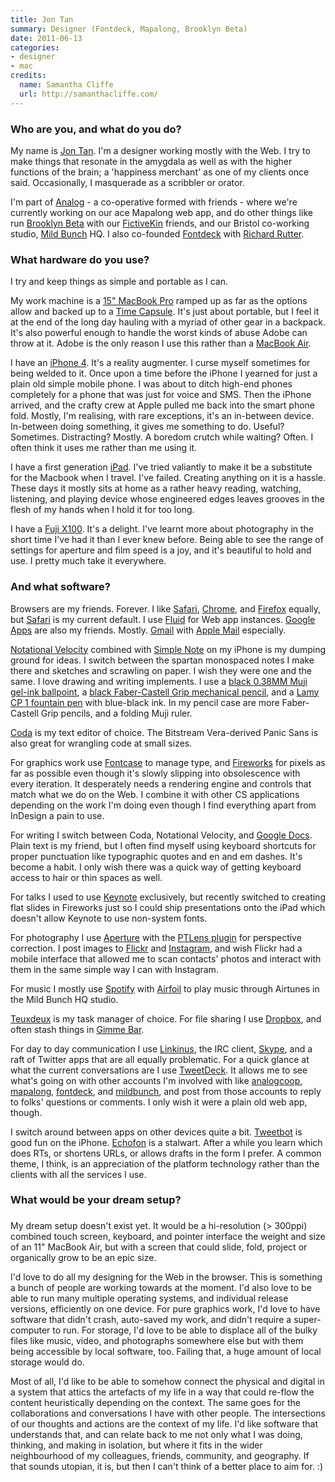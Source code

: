```yaml
---
title: Jon Tan
summary: Designer (Fontdeck, Mapalong, Brooklyn Beta)
date: 2011-06-13
categories:
- designer
- mac
credits:
  name: Samantha Cliffe
  url: http://samanthacliffe.com/
---
```


### Who are you, and what do you do?

My name is [Jon Tan](http://jontangerine.com/ "Jon's website."). I'm a designer working mostly with the Web. I try to make things that resonate in the amygdala as well as with the higher functions of the brain; a 'happiness merchant' as one of my clients once said. Occasionally, I masquerade as a scribbler or orator.

I'm part of [Analog](http://analog.coop/ "The Analog web co-op.") - a co-operative formed with friends - where we're currently working on our ace Mapalong web app, and do other things like run [Brooklyn Beta](http://brooklynbeta.org/ "A web conference in Brooklyn.") with our [FictiveKin](http://fictivekin.com/ "Fictive Kin's website.") friends, and our Bristol co-working studio, [Mild Bunch](http://mildbunch.org/ "A co-working studio in Bristol.") HQ. I also co-founded [Fontdeck][] with [Richard Rutter](http://clagnut.com/ "Richard's website.").

### What hardware do you use?

I try and keep things as simple and portable as I can.

My work machine is a [15" MacBook Pro][macbook-pro] ramped up as far as the options allow and backed up to a [Time Capsule][time-capsule]. It's just about portable, but I feel it at the end of the long day hauling with a myriad of other gear in a backpack. It's also powerful enough to handle the worst kinds of abuse Adobe can throw at it. Adobe is the only reason I use this rather than a [MacBook Air][macbook-air].

I have an [iPhone 4][iphone-4]. It's a reality augmenter. I curse myself sometimes for being welded to it. Once upon a time before the iPhone I yearned for just a plain old simple mobile phone. I was about to ditch high-end phones completely for a phone that was just for voice and SMS. Then the iPhone arrived, and the crafty crew at Apple pulled me back into the smart phone fold. Mostly, I'm realising, with rare exceptions, it's an in-between device. In-between doing something, it gives me something to do. Useful? Sometimes. Distracting? Mostly. A boredom crutch while waiting? Often. I often think it uses me rather than me using it.

I have a first generation [iPad][]. I've tried valiantly to make it be a substitute for the Macbook when I travel. I've failed. Creating anything on it is a hassle. These days it mostly sits at home as a rather heavy reading, watching, listening, and playing device whose engineered edges leaves grooves in the flesh of my hands when I hold it for too long.

I have a [Fuji X100][finepix-x100]. It's a delight. I've learnt more about photography in the short time I've had it than I ever knew before. Being able to see the range of settings for aperture and film speed is a joy, and it's beautiful to hold and use. I pretty much take it everywhere.

### And what software?

Browsers are my friends. Forever. I like [Safari][], [Chrome][], and [Firefox][] equally, but [Safari][] is my current default. I use [Fluid][] for Web app instances. [Google Apps][g-suite] are also my friends. Mostly. [Gmail][] with [Apple Mail][mail] especially.

[Notational Velocity][notational-velocity] combined with [Simple Note][simplenote-ios] on my iPhone is my dumping ground for ideas. I switch between the spartan monospaced notes I make there and sketches and scrawling on paper. I wish they were one and the same. I love drawing and writing implements. I use a [black 0.38MM Muji gel-ink ballpoint][gel-ink-ballpoint], a [black Faber-Castell Grip mechanical pencil][grip-0.7mm], and a [Lamy CP 1 fountain pen][cp-1] with blue-black ink. In my pencil case are more Faber-Castell Grip pencils, and a folding Muji ruler.

[Coda][] is my text editor of choice. The Bitstream Vera-derived Panic Sans is also great for wrangling code at small sizes.

For graphics work use [Fontcase][] to manage type, and [Fireworks][] for pixels as far as possible even though it's slowly slipping into obsolescence with every iteration. It desperately needs a rendering engine and controls that match what we do on the Web. I combine it with other CS applications depending on the work I'm doing even though I find everything apart from InDesign a pain to use.

For writing I switch between Coda, Notational Velocity, and [Google Docs][google-docs]. Plain text is my friend, but I often find myself using keyboard shortcuts for proper punctuation like typographic quotes and en and em dashes. It's become a habit. I only wish there was a quick way of getting keyboard access to hair or thin spaces as well.

For talks I used to use [Keynote][] exclusively, but recently switched to creating flat slides in Fireworks just so I could ship presentations onto the iPad which doesn't allow Keynote to use non-system fonts.

For photography I use [Aperture][] with the [PTLens plugin][ptlens] for perspective correction. I post images to [Flickr](http://www.flickr.com/photos/jontangerine/ "Jon's Flickr account.") and [Instagram](http://instagrid.me/jontan/ "Jon's Instagram account."), and wish Flickr had a mobile interface that allowed me to scan contacts' photos and interact with them in the same simple way I can with Instagram.

For music I mostly use [Spotify][] with [Airfoil][] to play music through Airtunes in the Mild Bunch HQ studio.

[Teuxdeux][] is my task manager of choice. For file sharing I use [Dropbox][], and often stash things in [Gimme Bar][gimme-bar].

For day to day communication I use [Linkinus][], the IRC client, [Skype][], and a raft of Twitter apps that are all equally problematic. For a quick glance at what the current conversations are I use [TweetDeck][]. It allows me to see what's going on with other accounts I'm involved with like [analogcoop](http://twitter.com/analogcoop "The @analogcoop Twitter account."), [mapalong](http://twitter.com/mapalong "The @mapalong Twitter account."), [fontdeck](http://twitter.com/fontdeck "The @fontdeck Twitter account."), and [mildbunch](http://twitter.com/mildbunch "The @mildbunch Twitter account."), and post from those accounts to reply to folks' questions or comments. I only wish it were a plain old web app, though.

I switch around between apps on other devices quite a bit. [Tweetbot][tweetbot-ios] is good fun on the iPhone. [Echofon][] is a stalwart. After a while you learn which does RTs, or shortens URLs, or allows drafts in the form I prefer. A common theme, I think, is an appreciation of the platform technology rather than the clients with all the services I use.

### What would be your dream setup?

###

My dream setup doesn't exist yet. It would be a hi-resolution (> 300ppi) combined touch screen, keyboard, and pointer interface the weight and size of an 11" MacBook Air, but with a screen that could slide, fold, project or organically grow to be an epic size.

I'd love to do all my designing for the Web in the browser. This is something a bunch of people are working towards at the moment. I'd also love to be able to run many multiple operating systems, and individual release versions, efficiently on one device. For pure graphics work, I'd love to have software that didn't crash, auto-saved my work, and didn't require a super-computer to run. For storage, I'd love to be able to displace all of the bulky files like music, video, and photographs somewhere else but with them being accessible by local software, too. Failing that, a huge amount of local storage would do.

Most of all, I'd like to be able to somehow connect the physical and digital in a system that attics the artefacts of my life in a way that could re-flow the content heuristically depending on the context. The same goes for the collaborations and conversations I have with other people. The intersections of our thoughts and actions are the context of my life. I'd like software that understands that, and can relate back to me not only what I was doing, thinking, and making in isolation, but where it fits in the wider neighbourhood of my colleagues, friends, community, and geography. If that sounds utopian, it is, but then I can't think of a better place to aim for. :)

[airfoil]: https://www.rogueamoeba.com/airfoil/mac/ "Send audio wherever you want it."
[aperture]: https://en.wikipedia.org/wiki/Aperture_(software) "Photo editing and management software for Mac OS X."
[chrome]: https://www.google.com/intl/en/chrome/ "A WebKit-based browser, where each tab runs in its own thread."
[coda]: https://panic.com/coda/ "A single-window HTML/web tool for the Mac."
[cp-1]: http://web.archive.org/web/20230720190314/https://www.lamy.com/en/products/ "A fountain pen."
[dropbox]: https://www.dropbox.com/ "Online syncing and storage."
[echofon]: http://web.archive.org/web/20190829052222/http://www.echofon.com:80/twitter/mac/ "A Twitter client for the Mac."
[finepix-x100]: https://finepix-x100.com/ "A 12.3 megapixel digital camera."
[firefox]: https://www.mozilla.org/en-US/firefox/new/ "A cross-platform open-source web browser."
[fireworks]: https://creative.adobe.com/products/fireworks "A graphics and work tool for the Mac."
[fluid]: https://fluidapp.com/ "A WebKit-based application for creating Site Specific Browsers."
[fontcase]: https://www.sketch.com/blog/post/65603011680/retiring-fontcase "A font management tool for the Mac."
[fontdeck]: http://web.archive.org/web/20161119194453/http://fontdeck.com:80/ "A service for using fonts on the web."
[g-suite]: https://workspace.google.com/ "A hosted solution for email, calendaring and more."
[gel-ink-ballpoint]: https://www.muji.us/collections/pen-pencils "A ball-point pen."
[gimme-bar]: http://web.archive.org/web/20180518235129/https://gimmebar.com/ "A web service for storing collections of things from the web."
[gmail]: https://mail.google.com/mail/u/0/ "Web-based email."
[google-docs]: https://en.wikipedia.org/wiki/Google_Docs "A web-based office suite."
[grip-0.7mm]: http://web.archive.org/web/20190509025219/https://www.amazon.com/Faber-Castell-Grip-Black-0-7Mm-Pencil/dp/B000KJOJGC "A mechanical pencil."
[ipad]: https://www.apple.com/ipad/ "A tablet device."
[iphone-4]: https://en.wikipedia.org/wiki/IPhone_4 "A smartphone."
[keynote]: https://www.apple.com/keynote/ "Presentation software for the Mac."
[linkinus]: https://en.wikipedia.org/wiki/Linkinus "An IRC client for Mac OS X."
[macbook-air]: https://www.apple.com/macbook-air/ "A very thin laptop."
[macbook-pro]: https://www.apple.com/macbook-pro/ "A laptop."
[mail]: https://en.wikipedia.org/wiki/Mail_(application) "The default Mac OS X mail client."
[notational-velocity]: https://notational.net/ "A clever note-taking app for the Mac."
[ptlens]: https://www.epaperpress.com/ptlens/ "Software/plugins for repairing lens distortion and perspectives in photos."
[safari]: https://www.apple.com/safari/ "A fast web browser."
[simplenote-ios]: https://apps.apple.com/us/app/simplenote/id289429962 "A note app with cloud syncing."
[skype]: https://www.skype.com/en/ "Voice and video chat software."
[spotify]: https://open.spotify.com/__noul__?pfhp=2c2ccb58-8a92-4713-a1c0-8b43b3090b49 "A music streaming service."
[teuxdeux]: https://teuxdeux.com/ "A simple, classy to-do web application."
[time-capsule]: https://www.apple.com/mac/ "A WiFi access point and backup system."
[tweetbot-ios]: https://tapbots.com/tweetbot/ "A Twitter client for iOS."
[tweetdeck]: https://about.twitter.com/en/products/tweetdeck "A multi-column Twitter client."
